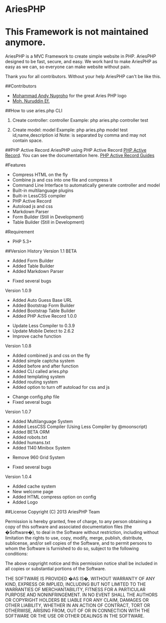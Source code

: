 AriesPHP
========

# This Framework is not maintained anymore.

AriesPHP is a MVC Framework to create simple website in PHP.
AriesPHP designed to be fast, secure, and easy. We work hard to make
AriesPHP as easy as we can, so everyone can make website without pain.

Thank you for all contributors. Without your help AriesPHP can't be like this.

##Contributors
- [Mohammad Andy Nugroho](https://twitter.com/androvnugros) for the great Aries PHP logo
- [Moh. Nuruddin Ef.](https://twitter.com/uudshan)

##How to use aries.php CLI
1. Create controller:
controller <name>
Example: php aries.php controller test

2. Create model:
model <table-name> <field-list> <primary-key>
Example: php aries.php model test id,name,description id
Note: <field-list> is separated by comma and may not contain space.

##PHP Active Record
AriesPHP using PHP Active Record [PHP Active Record](http://www.phpactiverecord.org/).
You can see the documentation here. [PHP Active Record Guides](http://www.phpactiverecord.org/projects/main/wiki)

#Features
- Compress HTML on the fly
- Combine js and css into one file and compress it
- Command Line Interface to automatically generate controller and model
- Built-in multilanguage plugins
- Built-in LessCSS compiler
- PHP Active Record
- Autoload js and css
- Markdown Parser
- Form Builder (Still in Development)
- Table Builder (Still in Development)

#Requirement
- PHP 5.3+

##Version History
Version 1.1 BETA
+ Added Form Builder
+ Added Table Builder
+ Added Markdown Parser
* Fixed several bugs

Version 1.0.9
+ Added Auto Guess Base URL
+ Added Bootstrap Form Builder
+ Added Bootstrap Table Builder
+ Added PHP Active Record 1.0.0
* Update Less Compiler to 0.3.9
* Update Mobile Detect to 2.6.2
* Improve cache function

Version 1.0.8
+ Added combined js and css on the fly
+ Added simple captcha system
+ Added before and after function
+ Added CLI called aries.php
+ Added templating system
+ Added routing system
+ Added option to turn off autoload for css and js
* Change config.php file
* Fixed several bugs

Version 1.0.7
+ Added Multilanguage System
+ Added LessCSS Compiler (Using Less Compiler by @moonscript)
+ Added BETA ORM
+ Added robots.txt
+ Added humans.txt
+ Added 1140 Minibox System
- Remove 960 Grid System
* Fixed several bugs

Version 1.0.4
+ Added cache system
+ New welcome page
+ Added HTML compress option on config
+ Added Logo

##License
Copyright (C) 2013 AriesPHP Team

Permission is hereby granted, free of charge, to any person obtaining a copy of this software and associated documentation files (the �Software�), to deal in the Software without restriction, including without limitation the rights to use, copy, modify, merge, publish, distribute, sublicense, and/or sell copies of the Software, and to permit persons to whom the Software is furnished to do so, subject to the following conditions:

The above copyright notice and this permission notice shall be included in all copies or substantial portions of the Software.

THE SOFTWARE IS PROVIDED �AS IS�, WITHOUT WARRANTY OF ANY KIND, EXPRESS OR IMPLIED, INCLUDING BUT NOT LIMITED TO THE WARRANTIES OF MERCHANTABILITY, FITNESS FOR A PARTICULAR PURPOSE AND NONINFRINGEMENT. IN NO EVENT SHALL THE AUTHORS OR COPYRIGHT HOLDERS BE LIABLE FOR ANY CLAIM, DAMAGES OR OTHER LIABILITY, WHETHER IN AN ACTION OF CONTRACT, TORT OR OTHERWISE, ARISING FROM, OUT OF OR IN CONNECTION WITH THE SOFTWARE OR THE USE OR OTHER DEALINGS IN THE SOFTWARE.